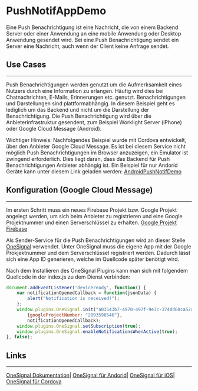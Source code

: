 # PushNotifAppDemo

Eine Push Benachrichtigung ist eine Nachricht, die von einem Backend Server oder einer Anwendung an eine mobile Anwendung oder Desktop Anwendung gesendet wird. Bei eine Push Benachrichtigung sendet ein Server eine Nachricht, auch wenn der Client keine Anfrage sendet.

## Use Cases
***
Push Benachrichtigungen werden genutzt um die Aufmerksamkeit eines Nutzers durch eine Information zu erlangen. Häufig wird dies bei Chatnachrichten, E-Mails, Erinnerungen etc. genutzt. Benachrichtigungen und Darstellungen sind plattformabhängig. In diesem Beispiel geht es lediglich um das Backend und nicht um die Darstellung der Benachrichtigung. Die Push Benachrichtigung wird über die Anbieterinfrastruktur gesendent, zum Beispiel Worklight Server (iPhone) oder Google Cloud Message (Android).

Wichtiger Hinweis: Nachfolgendes Beispiel wurde mit Cordova entwickelt, über den Anbieter Google Cloud Message. Es ist bei diesem Service nicht möglich Push Benachrichtigungen im Browser anzuzeigen, ein Emulator ist zwingend erforderlich. Dies liegt daran, dass das Backend für Push Benachrichtigungen Anbieter abhängig ist. Ein Beispiel für nur Andorid Geräte kann unter diesem Link geladen werden: [AndroidPushNotifDemo](https://github.com/SebastianFirlus/AndroidPushNotifDemo)

## Konfiguration (Google Cloud Message)
***
Im ersten Schritt muss ein neues Firebase Projekt bzw. Google Projekt angelegt werden, um sich beim Anbieter zu registrieren und eine Google Projektnummer und einen Serverschlüssel zu erhalten.
[Google Projekt](https://console.developers.google.com)
[Firebase](https://firebase.google.com/)

Als Sender-Service für die Push Benachrichtigungen wird an dieser Stelle [OneSignal](https://onesignal.com/) verwendet. Unter OneSignal muss die eigene App mit der Google Prokjektnummer und dem Serverschlüssel registriert werden. Dadurch lässt sich eine App ID generieren, welche im Quellcode später benötigt wird.

Nach dem Installieren des OneSignal Plugins kann man sich mit folgendem Quellcode in der index.js zu dem Dienst verbinden:
```javascript
document.addEventListener('deviceready', function() {
    var notificationOpenedCallback = function(jsonData) {
        alert("Notification is received!");
    };
    window.plugins.OneSignal.init("a03543b7-4970-497f-9e7c-374dd60ca52a",
        {googleProjectNumber: "2093598546"},
        notificationOpenedCallback);
    window.plugins.OneSignal.setSubscription(true);
    window.plugins.OneSignal.enableNotificationsWhenActive(true);
}, false);
```

## Links
***
[OneSignal Dokumentation](https://documentation.onesignal.com/docs)|
[OneSignal für Andorid](https://documentation.onesignal.com/docs/android-sdk-setup)|
[OneSignal für iOS](https://documentation.onesignal.com/docs/ios-sdk-setup)|
[OneSignal für Cordova](https://documentation.onesignal.com/docs/cordova-sdk-setup)